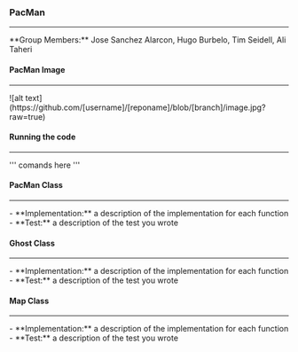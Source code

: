 ### PacMan
<hr>
**Group Members:**  Jose Sanchez Alarcon, Hugo Burbelo, Tim Seidell, Ali Taheri

#### PacMan Image
<hr>
![alt text](https://github.com/[username]/[reponame]/blob/[branch]/image.jpg?raw=true)

#### Running the code
<hr>
'''
comands here
'''

#### PacMan Class
<hr>
- **Implementation:** a description of the implementation for each function
- **Test:** a description of the test you wrote

#### Ghost Class
<hr>
- **Implementation:** a description of the implementation for each function
- **Test:** a description of the test you wrote

#### Map Class
<hr>
- **Implementation:** a description of the implementation for each function
- **Test:** a description of the test you wrote
